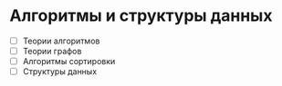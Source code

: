 # Алгоритмы и структуры данных #
- [ ] Теории алгоритмов
- [ ] Теории графов
- [ ] Алгоритмы сортировки
- [ ] Структуры данных
